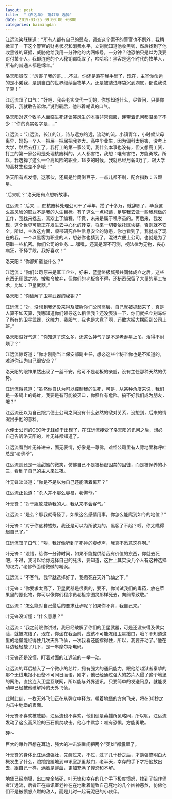 ```yaml
---
layout: post
title:  "《白名单》 第47章 选择"
date: 2019-03-25 09:00:00 +0800
categories: baimingdan
---
```


江远流笑眯眯道：“所有人都有自己的弱点，调查这个案子的警官也不例外，我稍微查了一下这个警官的财务状况和消费水平，立刻就知道他收黑钱，然后找到了他收黑钱的证据，威胁他给我用一分钟他的内网帐号，一分钟？他恐怕只是以为我要对付某个人，我却连他的个人秘钥都窃取了，哈哈哈！黑客是这个时代的牧羊人，所有的普通人都是绵羊。”

洛天阳赞叹：“厉害了我的哥……不过，你还是落在我手里了，现在，主宰你命运的是小弟我，是到自由的世界继续当牧羊人，还是被装进麻袋沉到湖底，都说我说了算！”

江远流叹了口气：“好吧，我会老实交代一切的，你想知道什么，尽管问，只要你敢问，我就敢告诉你。”说到最后，他带着嘲讽的口气。

洛天阳对这个牧羊人面临生死还谈笑风生的本事非常佩服，连带着讯问都温柔了不少：“你的真实名字是……”

江远流：“江远流，长江的江，诗与远方的远，流动的流。小镇青年，小时候父母离异，妈妈一个人一把屎一把尿把我养大。高中毕业生，因为偏科太厉害，没考上大学，然后去打工了，我打工的第一家公司，我什么本事也没有，但又想高工资，打工的第一家公司是处理核废料的，人人都害怕，我想：唯有害怕，方能勇敢。所以，我选择了这么一个高风险的职业，18岁的时候，我就已经月薪3万了，跟大学的高材生也差不多哦！”

洛天阳有点发懵，这家伙，还真是竹筒倒豆子，一点儿都不剩，配合指数：五颗星。

“后来呢？”洛天阳有点想听故事。

江远流：“后来……在核废料处理公司干了半年，攒了十多万，就辞职了，毕竟这么高风险的职业不是我的人生目标。有了这么一点积蓄，足够我去做一些我想做的工作，我找来找去，喜欢上了编程，毕竟，未来是属于程序员的。再后来，我发现，这个世界可能正在发生去中心化的转变，将来一切要依托区块链，否则就不安全，所以，主攻这方面，顺带研究各种信息安全的隐患，你也看到了，我就成了现在的我，一个以黑客为职业的人，想必你也猜到了，混进六便士公司，也就是为了窃取一些机密。你们公司的业务……嘿嘿，还真是深不可测，视法律为无物，丧心病狂，不择手段，我好喜欢！”

洛天阳：“你都知道些什么？”

江远流：“你们公司原来是军工企业，好来，蓝星终极城邦共同体成立之后，这些东西无用武之地，被勒令放弃，但你们的老板舍不得，还秘密保留了大量的军工技术，比如：卫星武器。”

洛天阳：“你破解了卫星武器的秘钥？”

江远流：“对，没想到我还没来得及威胁你们公司高层，自己就被抓起来了，真是人算不如天算，我哪知道你们领导这么相信我？还没表演一下，你们就把立刻冻结了所有的卫星武器，这魄力，我服气，我也是大意了啊，还敢大摇大摆回到公司上班。”

洛天阳没好气道：“你知道了这么多，还这么神气？是不是老寿星上吊，活得不耐烦了？”

江远流惊讶道：“你才刚刚当上保安部副主任，想必这些个秘辛你也是不知道的，难道你认为自己很安全？”

洛天阳的眼神果然出现了一丝不安，他可不是老板的亲戚，没有主任那种天然的优势。

江远流得意道：“虽然你自认为可以控制我的生死，可是，从某种角度来说，我们是一条绳上的蚂蚱，我要是有可能被灭口，你照样有危险。搞不好我们成为朋友，哦？”

江远流还以为自己跟六便士公司之间没有什么必然的敌对关系，没想到，后来的情况出乎他的意料。

六便士公司的CEO叶无锋终于出现了，在江远流接受了洛天阳的讯问之后，想必自己告诉洛天阳的，叶无锋都知道了。

江远流看到叶无锋进来，面无表情，好像是一尊佛，难怪公司里有人背地里称呼叶总是“老佛爷”。

江远流则还是一脸甜蜜的微笑，仿佛自己不是被秘密囚禁的囚徒，而是被保养的小三，看到了自己的主人来过夜。

叶无锋淡淡道：“你是不是以为自己还能活着离开？”

江远流正色道：“杀人并不那么容易，老佛爷。”

叶无锋：“对于胆敢威胁我的人，我从来不会客气。”

江远流：“是么？那我就奇怪了，如果这么感情用事，你怎么能爬到如今的地位？”

叶无锋：“对于你这种蝼蚁，我还是可以为所欲为的，黑客了不起？哼，你太瞧得起自己了。”

江远流叹了口气：“唉，我好像听到了死神的脚步声，我真不愿意这样啊。”

叶无锋：“没错，给你一分钟时间，如果不能提供给我有价值的东西，你就去死吧，不过，我可以给你选择自己的死法，要知道，这世上其实没几个人有这种选择的权力。”老佛爷面带微微的嘲讽。

江远流：“不客气，我早就选择好了，我愿死在天外飞仙之下。”

叶无锋：“你要求太高了，卫星武器是很贵的，要不，你试试我们的毒药，放在苹果里的氰化物，你可以像你们程序员老祖宗图灵那样死去，向前辈致敬。”

江远流：“怎么能对自己最后的要求让步呢？如果你不肯，我自己来。”

叶无锋没听懂：“什么意思？”

江远流：“我之前跟你讲过，我已经破解了你们的卫星武器，可是还没来得及做实验，就被冻结了，现在，你坐在我面前，应该不可能冻结卫星接口，哦？不知道这里的地堡能经得住几次天外飞仙，一次我看还能撑得住，所以，我要开动了。”他在耳边轻轻敲了几下，是一串摩尔斯电码。

叶无锋还是没懂，盯着对面的江远流的一举一动。

江远流的耳后植入了一个微小的芯片，拥有强大的通讯能力，跟他给越狱者秦挚的那个无线电报小设备不可同日而语，刚才，他已经通过强大的芯片入侵了这个地堡的网络，直接连入卫星互联网，所以能与外界通讯，只要简单的发送讯息，就能发动早已经被他破解掉的天外飞仙。

此时此刻，一枚天外飞仙正在从弹仓中释放，朝着地堡的方向飞来，将在30秒之内击中地堡的表面。

叶无锋不喜欢被威胁，江远流也不喜欢，他们倒是英雄所见略同，所以呢，江远流发动了这么高风险的玉石俱焚攻击。他心中默念：唯有恐惧，方能勇敢。

砰～

巨大的爆炸声想在耳边，强大的冲击波瞬间把两个“英雄”都震晕了。

叶无锋的身体比江远流强壮，先醒过来，不过，过了几十秒之后，才勉强搞明白大概发生了什么，踉踉跄跄地到审讯室那里敲门，老半天，幸存的手下才把他放出去，跟自己一样，满脸是鲜血，更加充满了惶恐和不解。

地堡已经崩塌，出口完全堵死，叶无锋和幸存的几个手下极度愤怒，找到了始作俑者江远流，后者正在审讯室老神在在地瞅着能致自己死地的几个凶神恶煞，仿佛他们不是被愤怒点燃的敌人，而是儿时一起玩泥巴的小伙伴。